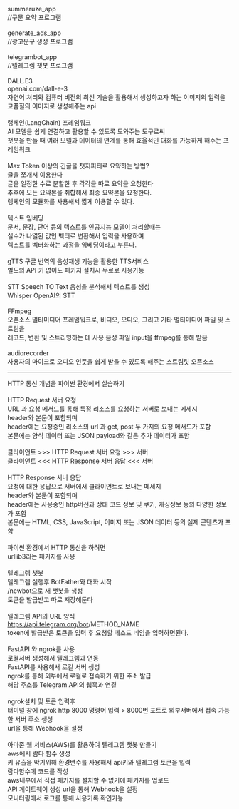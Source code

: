 summeruze_app<br/>
//구문 요약 프로그램<br/>
<br/>
generate_ads_app<br/>
//광고문구 생성 프로그램<br/>
<br/>
telegrambot_app<br/>
//텔레그렘 챗봇 프로그램<br/>
<br/>
DALL.E3<br/>
openai.com/dall-e-3<br/>
자연어 처리와 컴퓨터 비전의 최신 기술을 활용해서 생성하고자 하는 이미지의 입력을<br/>
고품질의 이미지로 생성해주는 api<br/>
<br/>
랭체인(LangChain) 프레임워크<br/>
AI 모델을 쉽게 연결하고 활용할 수 있도록 도와주는 도구로써<br/>
챗봇을 만들 때 여러 모델과 데이터의 연계를 통해 효율적인 대화를 가능하게 해주는 프레임워크<br/>
<br/>
Max Token 이상의 긴글을 챗지피티로 요약하는 방법?<br/>
글을 쪼개서 이용한다<br/>
글을 일정한 수로 분할한 후 각각을 따로 요약을 요청한다<br/>
추후에 모든 요약본을 취합해서 최종 요약본을 요청한다.<br/>
렝체인의 모듈화를 사용해서 짧게 이용할 수 있다.<br/>
<br/>
텍스트 임베딩<br/>
문서, 문장, 단어 등의 텍스트를 인공지능 모델이 처리할때는<br/>
실수가 나열된 값인 벡터로 변환해서 입력을 사용하며<br/>
텍스트를 벡터화하는 과정을 임베딩이라고 부른다.<br/>
<br/>
gTTS 구글 번역의 음성재생 기능을 활용한 TTS서비스<br/>
별도의 API 키 없이도 패키지 설치시 무료로 사용가능<br/>
<br/>
STT  Speech TO Text 음성을 분석해서 텍스트를 생성<br/>
Whisper OpenAI의 STT<br/>
<br/>
FFmpeg<br/>
오픈소스 멀티미디어 프레임워크로, 비디오, 오디오, 그리고 기타 멀티미디어 파일 및 스트림을 <br/>
레코드, 변환 및 스트리밍하는 데 사용 음성 파일 input을 ffmpeg를 통해 받음<br/>
<br/>
audiorecorder<br/>
사용자의 마이크로 오디오 인풋을 쉽게 받을 수 있도록 해주는 스트림릿 오픈소스<br/>
***  
HTTP 통신 개념을 파이썬 환경에서 실습하기<br/>
<br/>
HTTP Request 서버 요청<br/>
URL 과 요청 메서드를 통해 특정 리소스를 요청하는 서버로 보내는 메세지<br/>
header와 본문이 포함되며<br/>
header에는 요청중인 리소스의 url 과 get, post 두 가지의 요청 메서드가 포함<br/>
본문에는 양식 데이터 또는 JSON payload와 같은 추가 데이터가 포함<br/>
<br/>
클라이언트 >>> HTTP Request 서버 요청   >>> 서버<br/>
클라이언트 <<< HTTP Response 서버 응답 <<< 서버<br/>
<br/>
HTTP Response 서버 응답<br/>
요청에 대한 응답으로 서버에서 클라이언트로 보내는 메세지<br/>
header와 본문이 포함되며<br/>
header에는 사용중인 http버전과 상태 코드 정보 및 쿠키, 캐싱정보 등의 다양한 정보가 포함<br/>
본문에는 HTML, CSS, JavaScript, 이미지 또는 JSON  데이터 등의 실제 콘텐츠가 포함<br/>
<br/>
파이썬 환경에서 HTTP 통신을 하려면<br/>
urllib3라는 패키지를 사용<br/>
<br/>
텔레그렘 챗봇<br/>
텔레그렘 실행후 BotFather와 대화 시작<br/>
/newbot으로 새 챗봇을 생성<br/>
토큰을 발급받고 따로 저장해둔다<br/>
<br/>
텔레그렘 API의 URL 양식<br/>
https://api.telegram.org/bot<token>/METHOD_NAME<br/>
token에 발급받은 토큰을 입력 후 요청할 메소드 네임을 입력하면된다.<br/>
<br/>
FastAPI 와 ngrok를 사용<br/>
로컬서버 생성해서 텔레그렘과 연동<br/>
FastAPI를 사용해서 로컬 서버 생성<br/>
ngrok를 통해 외부에서 로컬로 접속하기 위한 주소 발급<br/>
해당 주소를 Telegram API의 웹훅과 연결<br/>
<br/>
ngrok설치 및 토큰 입력후<br/>
터미널 창에 ngrok http 8000 명령어 입력 > 8000번 포트로 외부서버에서 접속 가능한 서버 주소 생성<br/>
url을 통해 Webhook을 설정<br/>
<br/>
아마존 웹 서비스(AWS)를 활용하여 텔레그렘 챗봇 만들기<br/>
aws에서 람다 함수 생성<br/>
키 유출을 막기위해 환경변수를 사용해서 api키와 텔레그램 토큰을 입력<br/>
람다함수에 코드를 작성<br/>
aws내부에서 직접 패키지를 설치할 수 없기에  패키지를 업로드<br/>
API 게이트웨이 생성
url을 통해 Webhook을 설정<br/>
모니터링에서 로그를 통해 사용기록 확인가능<br/>

